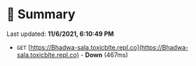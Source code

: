 # 📖 Summary
Last updated: **11/6/2021, 6:10:49 PM**

- `GET` [https://Bhadwa-sala.toxicblte.repl.co](https://Bhadwa-sala.toxicblte.repl.co) - **Down** (467ms)

